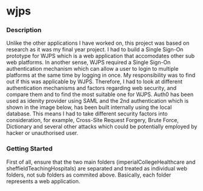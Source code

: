 # wjps

### Description

Unlike the other applications I have worked on, this project was based on research as it was my final year project. I had to build a Single Sign-On prototype for WJPS which is a web application that accomodates other sub web platforms. In another sense, WJPS required a Single Sign-On authentication mechanism which can allow a user to login to multiple platforms at the same time by logging in once. My responsibility was to find out if this was applicable by WJPS. Therefore, I had to look at different authentication mechanisms and factors regarding web security, and compare them and to find the most suitable one for WJPS. Auth0 has been used as idenity provider using SAML and the 2nd authentication which is shown in the image below, has been built internally using the local database. This means I had to take different security factors into consideration, for example, Cross-Site Request Forgery, Brute Force, Dictionary and several other attacks which could be potentially employed by hacker or unauthorised user.

### Getting Started

First of all, ensure that the two main folders (imperialCollegeHealthcare and sheffieldTeachingHospitals) are separated and treated as individual web folders, not sub folders as commited above. Basically, each folder represents a web application.
